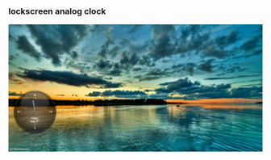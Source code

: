 ### lockscreen analog clock
<picture>
  <img alt="G-Mail" src="preview.png" width="800">
</picture> <br>
